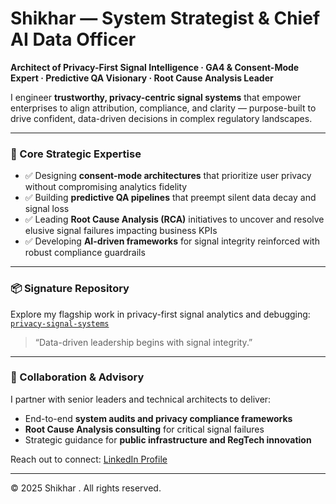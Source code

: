 # Shikhar — System Strategist & Chief AI Data Officer

**Architect of Privacy-First Signal Intelligence · GA4 & Consent-Mode Expert · Predictive QA Visionary · Root Cause Analysis Leader**

I engineer **trustworthy, privacy-centric signal systems** that empower enterprises to align attribution, compliance, and clarity — purpose-built to drive confident, data-driven decisions in complex regulatory landscapes.

---

### 🧭 Core Strategic Expertise

- ✅ Designing **consent-mode architectures** that prioritize user privacy without compromising analytics fidelity  
- ✅ Building **predictive QA pipelines** that preempt silent data decay and signal loss  
- ✅ Leading **Root Cause Analysis (RCA)** initiatives to uncover and resolve elusive signal failures impacting business KPIs  
- ✅ Developing **AI-driven frameworks** for signal integrity reinforced with robust compliance guardrails  

---

### 📦 Signature Repository

Explore my flagship work in privacy-first signal analytics and debugging:  
[`privacy-signal-systems`](https://github.com/shikhar-systems/privacy-signal-systems)

> “Data-driven leadership begins with signal integrity.”

---

### 🤝 Collaboration & Advisory

I partner with senior leaders and technical architects to deliver:

- End-to-end **system audits and privacy compliance frameworks**  
- **Root Cause Analysis consulting** for critical signal failures  
- Strategic guidance for **public infrastructure and RegTech innovation**

Reach out to connect: [LinkedIn Profile](https://linkedin.com/in/shikhar-jha)

---

© 2025 Shikhar . All rights reserved.
